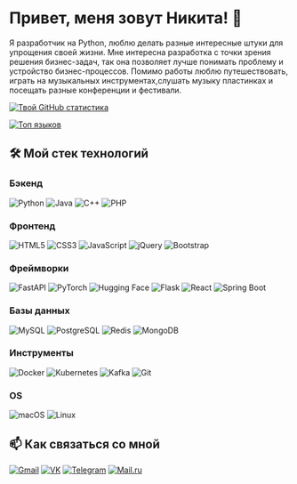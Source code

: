 

# Привет, меня зовут Никита! 👋

Я разработчик на Python, люблю делать разные интересные штуки для упрощения своей жизни. Мне интересна разработка с точки зрения решения бизнес-задач, так она позволяет лучше понимать проблему и устройство бизнес-процессов. Помимо работы люблю путешествовать, играть на музыкальных инструментах,слушать музыку пластинках и посещать разные конференции и фестивали.

[![Твой GitHub статистика](https://github-readme-stats.vercel.app/api?username=LLIALLIJLblK&show_icons=true&theme=radical)](https://github.com/LLIALLIJLblK)

[![Топ языков](https://github-readme-stats.vercel.app/api/top-langs/?username=LLIALLIJLblK&layout=compact&theme=radical)](https://github.com/LLIALLIJLblK)
## 🛠️ Мой стек технологий

### Бэкенд
![Python](https://img.shields.io/badge/Python-3776AB?style=for-the-badge&logo=python&logoColor=white)
![Java](https://img.shields.io/badge/Java-ED8B00?style=for-the-badge&logo=openjdk&logoColor=white)
![C++](https://img.shields.io/badge/C++-00599C?style=for-the-badge&logo=c%2B%2B&logoColor=white)
![PHP](https://img.shields.io/badge/PHP-777BB4?style=for-the-badge&logo=php&logoColor=white)

### Фронтенд

![HTML5](https://img.shields.io/badge/HTML5-E34F26?style=for-the-badge&logo=html5&logoColor=white)
![CSS3](https://img.shields.io/badge/CSS3-1572B6?style=for-the-badge&logo=css3&logoColor=white)
![JavaScript](https://img.shields.io/badge/JavaScript-F7DF1E?style=for-the-badge&logo=javascript&logoColor=black)
![jQuery](https://img.shields.io/badge/jQuery-0769AD?style=for-the-badge&logo=jquery&logoColor=white)
![Bootstrap](https://img.shields.io/badge/Bootstrap-7952B3?style=for-the-badge&logo=bootstrap&logoColor=white)

### Фреймворки
![FastAPI](https://img.shields.io/badge/FastAPI-009688?style=for-the-badge&logo=fastapi&logoColor=white)
![PyTorch](https://img.shields.io/badge/PyTorch-EE4C2C?style=for-the-badge&logo=pytorch&logoColor=white)
![Hugging Face](https://img.shields.io/badge/Hugging%20Face-FFD21E?style=for-the-badge&logo=huggingface&logoColor=black)
![Flask](https://img.shields.io/badge/Flask-000000?style=for-the-badge&logo=flask&logoColor=white)
![React](https://img.shields.io/badge/React-61DAFB?style=for-the-badge&logo=react&logoColor=white)
![Spring Boot](https://img.shields.io/badge/Spring_Boot-6DB33F?style=for-the-badge&logo=spring-boot&logoColor=white)

### Базы данных
![MySQL](https://img.shields.io/badge/MySQL-4479A1?style=for-the-badge&logo=mysql&logoColor=white)
![PostgreSQL](https://img.shields.io/badge/PostgreSQL-4169E1?style=for-the-badge&logo=postgresql&logoColor=white)
![Redis](https://img.shields.io/badge/Redis-DC382D?style=for-the-badge&logo=redis&logoColor=white)
![MongoDB](https://img.shields.io/badge/MongoDB-47A248?style=for-the-badge&logo=mongodb&logoColor=white)




### Инструменты 

![Docker](https://img.shields.io/badge/Docker-2496ED?style=for-the-badge&logo=docker&logoColor=white)
![Kubernetes](https://img.shields.io/badge/Kubernetes-326CE5?style=for-the-badge&logo=kubernetes&logoColor=white)
![Kafka](https://img.shields.io/badge/Kafka-231F20?style=for-the-badge&logo=apachekafka&logoColor=white)
![Git](https://img.shields.io/badge/Git-F05032?style=for-the-badge&logo=git&logoColor=white)


### OS

![macOS](https://img.shields.io/badge/macOS-000000?style=for-the-badge&logo=apple&logoColor=white)
![Linux](https://img.shields.io/badge/Linux-FCC624?style=for-the-badge&logo=linux&logoColor=black)



## 📫 Как связаться со мной

[![Gmail](https://img.shields.io/badge/Gmail-D14836?style=for-the-badge&logo=gmail&logoColor=white)](nikitaiiiaiiijlbik@gmail.com)
[![VK](https://img.shields.io/badge/VK-0077FF?style=for-the-badge&logo=vk&logoColor=white)](https://vk.com/nikita_dear)
[![Telegram](https://img.shields.io/badge/Telegram-2CA5E0?style=for-the-badge&logo=telegram&logoColor=white)](https://t.me/Pressef)
[![Mail.ru](https://img.shields.io/badge/Mail.ru-005FF9?style=for-the-badge&logoColor=white)](duzhnov.nikita55@mail.ru)

